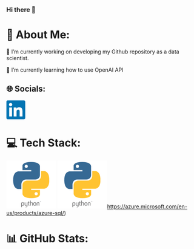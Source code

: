 ### Hi there 👋

<!--
**sakunyann/sakunyann** is a ✨ _special_ ✨ repository because its `README.md` (this file) appears on your GitHub profile.

Here are some ideas to get you started:

- 🔭 I’m currently working on ...
- 🌱 I’m currently learning ...
- 👯 I’m looking to collaborate on ...
- 🤔 I’m looking for help with ...
- 💬 Ask me about ...
- 📫 How to reach me: ...
- 😄 Pronouns: ...
- ⚡ Fun fact: ...
-->

# 💫 About Me:
🔭 I’m currently working on developing my Github repository as a data scientist. 

🌱 I’m currently learning how to use OpenAI API

## 🌐 Socials:
[![LinkedIn logo](https://github.com/sakunyann/sakunyann/blob/main/LinkedIn%20logo.png)](https://www.linkedin.com/in/sakurakoffron/)


# 💻 Tech Stack:
[![Python logo](https://github.com/sakunyann/sakunyann/blob/main/python%20logo.png)](https://www.python.org/)
[![SQL logo](https://github.com/sakunyann/sakunyann/blob/main/python%20logo.png)](https://azure.microsoft.com/en-us/products/azure-sql/)https://azure.microsoft.com/en-us/products/azure-sql/)

# 📊 GitHub Stats:

